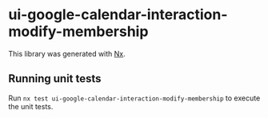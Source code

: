 # ui-google-calendar-interaction-modify-membership

This library was generated with [Nx](https://nx.dev).

## Running unit tests

Run `nx test ui-google-calendar-interaction-modify-membership` to execute the unit tests.
